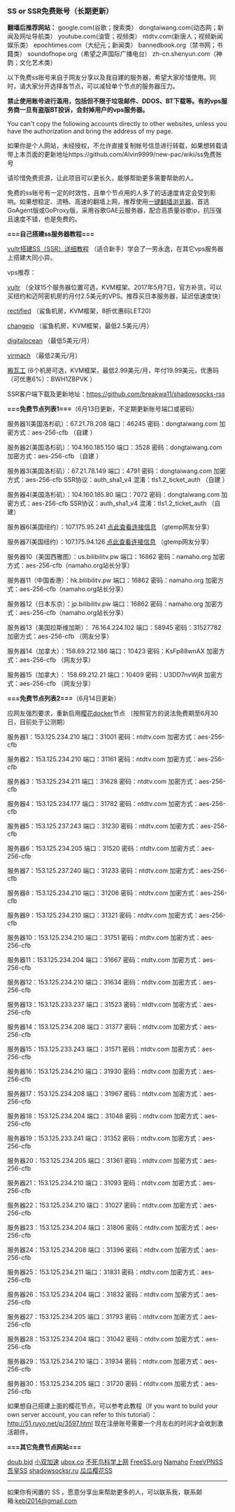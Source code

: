 ### SS or SSR免费账号（长期更新）

**翻墙后推荐网站：** google.com(谷歌；搜索类） dongtaiwang.com(动态网；新闻及网址导航类）  youtube.com(油管；视频类）  ntdtv.com(新唐人；视频新闻娱乐类）    epochtimes.com（大纪元；新闻类）   bannedbook.org（禁书网；书籍类）   soundofhope.org（希望之声国际广播电台）
    zh-cn.shenyun.com（神韵；文化艺术类）

以下免费ss账号来自于网友分享以及我自建的服务器，希望大家珍惜使用。同时，请大家分开选择各节点，可以减轻单个节点的服务器压力。

**禁止使用账号进行滥用，包括但不限于垃圾邮件、DDOS、BT下载等。有的vps服务商一旦有盗版BT投诉，会封掉用户的vps服务器。**

You can't copy the following accounts directly to other websites, unless you have the authorization and bring the address of my page.

如果你是个人网站，未经授权，不允许直接复制帐号信息进行转载，如果想转载请带上本页面的更新地址https://github.com/Alvin9999/new-pac/wiki/ss免费账号  

请珍惜免费资源，让此项目可以更长久，能够帮助更多需要帮助的人。

免费的ss账号有一定的时效性，且单个节点用的人多了的话速度肯定会受到影响。如果想稳定、流畅、高速的翻墙上网，推荐使用[一键翻墙浏览器](https://github.com/Alvin9999/new-pac/wiki)，首选GoAgent版或GoProxy版，采用谷歌GAE云服务器，配合高质量谷歌ip，抗压强且速度不错，也是免费的。

**===自己搭建ss服务器教程===**

[vultr搭建SS（SSR）详细教程](https://github.com/Alvin9999/new-pac/wiki/%E8%87%AA%E5%BB%BAss%E6%9C%8D%E5%8A%A1%E5%99%A8%E6%95%99%E7%A8%8B) （适合新手）学会了一劳永逸，在其它vps服务器上搭建大同小异。

vps推荐：

[vultr](http://www.vultr.com/?ref=7048874) （全球15个服务器位置可选，KVM框架。2017年5月7日，官方补货，可以买纽约和迈阿密机房的月付2.5美元的VPS。推荐买日本服务器，延迟低速度快） 

[rectified](https://secure.rectified.net/cart.php) （鲨鱼机房，KVM框架，8折优惠码LET20)  

[changeip](https://www.changeip.com/accounts/cart.php?gid=9) （鲨鱼机房，KVM框架，最低2.5美元/月）

[digitalocean](https://www.digitalocean.com/) （最低5美元/月）

[virmach](https://billing.virmach.com/cart.php?gid=18) （最低2美元/月）

[搬瓦工](https://bwh1.net/cart.php?a=confproduct&i=1) (6个机房可选，KVM框架，最低2.99美元/月，年付19.99美元，优惠码（可优惠6%）：BWH1ZBPVK ）

SSR客户端下载及更新地址：https://github.com/breakwa11/shadowsocks-rss

**===免费节点列表1===**（6月13日更新，不定期更新账号端口或密码）

服务器1(美国洛杉矶）：67.21.78.208 端口：46245 密码：dongtaiwang.com 加密方式：aes-256-cfb   （自建 ）

服务器2(美国洛杉矶）：104.160.185.150 端口：3528 密码：dongtaiwang.com 加密方式：aes-256-cfb   （自建 ）

服务器3(美国洛杉矶）：67.21.78.149 端口：4791 密码：dongtaiwang.com 加密方式：aes-256-cfb  SSR协议：auth_sha1_v4  混淆：tls1.2_ticket_auth  （自建 ）

服务器4(美国洛杉矶）：104.160.185.80  端口：7072  密码：dongtaiwang.com 加密方式：aes-256-cfb  SSR协议：auth_sha1_v4  混淆：tls1.2_ticket_auth （自建）

服务器6(美国纽约）：107.175.95.241 [点此查看连接信息](https://github.com/candy2107/new-pac/blob/ss/data/ss1.md) （gtemp网友分享）

服务器7(美国纽约）：107.175.94.126 [点此查看连接信息](https://github.com/candy2107/new-pac/blob/ss/data/ss2.md) （gtemp网友分享）

服务器10（美国西雅图）：us.bilibilitv.pw  端口：16862  密码：namaho.org  加密方式：aes-256-cfb（namaho.org站长分享）

服务器11（中国香港）：hk.bilibilitv.pw  端口：16862  密码：namaho.org  加密方式：aes-256-cfb（namaho.org站长分享）

服务器12（日本东京）：jp.bilibilitv.pw  端口：16862  密码：namaho.org  加密方式：aes-256-cfb（namaho.org站长分享）

服务器13（美国拉斯维加斯）： 76.164.224.102 端口：58945 密码：31527782 加密方式：aes-256-cfb （网友分享）

服务器14（加拿大）：158.69.212.186  端口：10423  密码：KsFp88wnAX 加密方式：aes-256-cfb （网友分享）

服务器15（加拿大）： 158.69.212.21  端口：10409  密码：U3DD7nvWjR 加密方式：aes-256-cfb （网友分享）


**===免费节点列表2===**（6月14日更新）

应网友强烈要求，重新启用[樱花docker](https://arukas.io/ )节点 （按照官方的说法免费期至6月30日，目前处于公测期）

服务器1：153.125.234.210  端口：31001 密码：ntdtv.com 加密方式：aes-256-cfb 

服务器2：153.125.234.210  端口：31161 密码：ntdtv.com 加密方式：aes-256-cfb 

服务器3：153.125.234.211  端口：31628 密码：ntdtv.com 加密方式：aes-256-cfb 

服务器4：153.125.234.177  端口：31782 密码：ntdtv.com 加密方式：aes-256-cfb 

服务器5：153.125.237.243 端口：31230 密码：ntdtv.com 加密方式：aes-256-cfb 

服务器6：153.125.234.205 端口：31520 密码：ntdtv.com 加密方式：aes-256-cfb 

服务器7：153.125.237.240 端口：31233 密码：ntdtv.com 加密方式：aes-256-cfb 

服务器8：153.125.234.210 端口：31206 密码：ntdtv.com 加密方式：aes-256-cfb 

服务器9：153.125.234.210 端口：31321 密码：ntdtv.com 加密方式：aes-256-cfb
 
服务器10：153.125.234.210 端口：31751 密码：ntdtv.com 加密方式：aes-256-cfb 

服务器11：153.125.234.204 端口：31667 密码：ntdtv.com 加密方式：aes-256-cfb
 
服务器12：153.125.234.210 端口：31634 密码：ntdtv.com 加密方式：aes-256-cfb 

服务器13：153.125.233.237 端口：31523 密码：ntdtv.com 加密方式：aes-256-cfb 

服务器14：153.125.234.208 端口：31377 密码：ntdtv.com 加密方式：aes-256-cfb 

服务器15：153.125.233.243 端口：31571 密码：ntdtv.com 加密方式：aes-256-cfb 

服务器16：153.125.234.210 端口：31930 密码：ntdtv.com 加密方式：aes-256-cfb 

服务器17：153.125.234.208 端口：31967 密码：ntdtv.com 加密方式：aes-256-cfb 

服务器18：153.125.234.204 端口：31048 密码：ntdtv.com 加密方式：aes-256-cfb 

服务器19：153.125.233.241 端口：31352 密码：ntdtv.com 加密方式：aes-256-cfb 

服务器20：153.125.234.205 端口：31361 密码：ntdtv.com 加密方式：aes-256-cfb 

服务器21：153.125.234.210 端口：31093 密码：ntdtv.com 加密方式：aes-256-cfb 

服务器22：153.125.234.210 端口：31027 密码：ntdtv.com 加密方式：aes-256-cfb 

服务器23：153.125.234.204 端口：31806 密码：ntdtv.com 加密方式：aes-256-cfb 

服务器24：153.125.234.208 端口：31396 密码：ntdtv.com 加密方式：aes-256-cfb 

服务器25：153.125.234.211 端口：31831 密码：ntdtv.com 加密方式：aes-256-cfb 

服务器26：153.125.234.204 端口：31832 密码：ntdtv.com 加密方式：aes-256-cfb 

服务器27：153.125.234.205 端口：31793 密码：ntdtv.com 加密方式：aes-256-cfb 

服务器28：153.125.234.204 端口：31042 密码：ntdtv.com 加密方式：aes-256-cfb 

服务器29：153.125.234.210 端口：31934 密码：ntdtv.com 加密方式：aes-256-cfb 

服务器30：153.125.234.205 端口：31720 密码：ntdtv.com 加密方式：aes-256-cfb 


如果想自己搭建上面的樱花节点，可以参考此教程（If you want to build your own server account, you can refer to this tutorial）：http://51.ruyo.net/p/3597.html 现在注册账号需要一个月左右的时间才会收到激活邮件。

**===其它免费节点网站===**

[doub.bid](https://doub.bid/sszhfx/)  [小双加速](https://xsjs.yhyhd.org/free-ss) [ubox.co](https://www.vbox.co/)
 [不死鸟科学上网](http://yuweining.cn/leifeng/) [FreeSS.org](http://freess.org/)
 [Namaho](https://www.namaho.org)   [FreeVPNSS](https://get.freevpnss.me/#shadowsocks)  [吾皇SS](https://freessr.xyz/) [shadowsocksr.ru](https://shadowsocksr.ru/)  [瓜瓜樱花SS](http://guaguass.lol/)


***

如果你有闲置的 SS ，愿意分享出来帮助更多的人，可以联系我，联系邮箱:kebi2014@gmail.com 